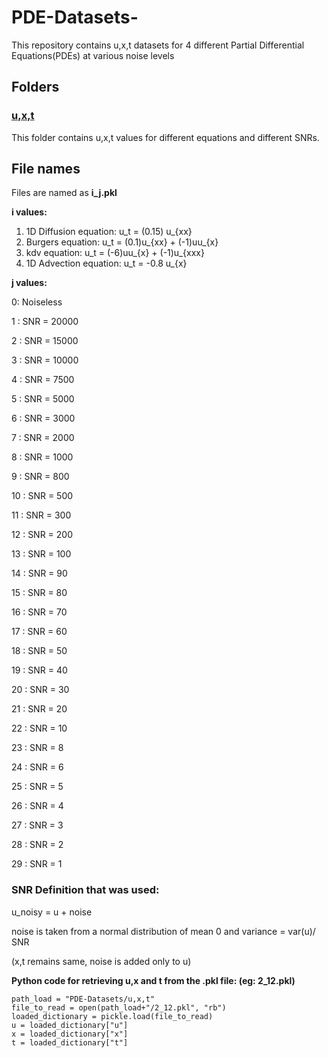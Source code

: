 # PDE-Datasets-
This repository contains u,x,t datasets for 4 different Partial Differential Equations(PDEs) at various noise levels

## Folders

### [u,x,t](https://github.com/NohanJoemon/PDE-Datasets/tree/main/u%2Cx%2Ct)
This folder contains u,x,t values for different equations and different SNRs. 


## File names

Files are named as **i_j.pkl** 

**i values:**
<OL>
  <LI>1D Diffusion equation: u_t = (0.15) u_{xx}</LI>
  <LI>Burgers equation:  u_t = (0.1)u_{xx} + (-1)uu_{x}</LI>
  <LI>kdv equation: u_t = (-6)uu_{x} + (-1)u_{xxx}</LI>
  <LI>1D Advection equation: u_t = -0.8 u_{x}</LI>
</OL>

**j values:**

0: Noiseless 
  
1 : SNR =  20000
  
2 : SNR =  15000

3 : SNR =  10000

4 : SNR =  7500

5 : SNR =  5000

6 : SNR =  3000

7 : SNR =  2000

8 : SNR =  1000

9 : SNR =  800

10 : SNR =  500

11 : SNR =  300

12 : SNR =  200

13 : SNR =  100

14 : SNR =  90

15 : SNR =  80

16 : SNR =  70

17 : SNR =  60

18 : SNR =  50

19 : SNR =  40

20 : SNR =  30

21 : SNR =  20

22 : SNR =  10

23 : SNR =  8

24 : SNR =  6

25 : SNR =  5

26 : SNR =  4

27 : SNR =  3

28 : SNR =  2

29 : SNR =  1

### SNR Definition that was used:
u_noisy = u + noise

noise is taken from a normal distribution of mean 0 and variance = var(u)/ SNR

(x,t remains same, noise is added only to u)



**Python code for retrieving u,x and t from the .pkl file: (eg: 2_12.pkl)**


```
path_load = "PDE-Datasets/u,x,t"
file_to_read = open(path_load+"/2_12.pkl", "rb")
loaded_dictionary = pickle.load(file_to_read)
u = loaded_dictionary["u"]
x = loaded_dictionary["x"]
t = loaded_dictionary["t"]
```

